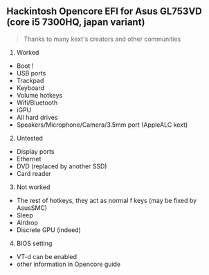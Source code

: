 ## Hackintosh Opencore EFI for Asus GL753VD (core i5 7300HQ, japan variant)

> Thanks to many kext's creators and other communities

1. Worked
- Boot !
- USB ports
- Trackpad
- Keyboard
- Volume hotkeys
- Wifi/Bluetooth 
- iGPU
- All hard drives
- Speakers/Microphone/Camera/3.5mm port (AppleALC kext)

2. Untested
- Display ports
- Ethernet
- DVD (replaced by another SSD)
- Card reader

3. Not worked
- The rest of hotkeys, they act as normal f keys (may be fixed by AsusSMC)
- Sleep
- Airdrop
- Discrete GPU (indeed)

4. BIOS setting
- VT-d can be enabled
- other information in Opencore guide

